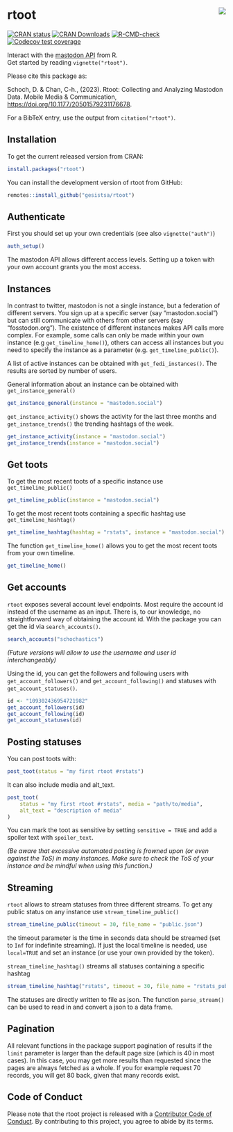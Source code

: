 
<!-- README.md is generated from README.Rmd. Please edit that file -->

# rtoot <img src="man/figures/logo.png" align="right"/>

<!-- badges: start -->

[![CRAN
status](https://www.r-pkg.org/badges/version/rtoot)](https://CRAN.R-project.org/package=rtoot)
[![CRAN
Downloads](http://cranlogs.r-pkg.org/badges/rtoot)](https://CRAN.R-project.org/package=rtoot)
[![R-CMD-check](https://github.com/gesistsa/rtoot/actions/workflows/R-CMD-check.yaml/badge.svg)](https://github.com/gesistsa/rtoot/actions/workflows/R-CMD-check.yaml)
[![Codecov test
coverage](https://codecov.io/gh/gesistsa/rtoot/branch/main/graph/badge.svg)](https://app.codecov.io/gh/gesistsa/rtoot?branch=main)

<!-- badges: end -->

Interact with the [mastodon API](https://docs.joinmastodon.org/api/)
from R.  
Get started by reading `vignette("rtoot")`.

Please cite this package as:

Schoch, D. & Chan, C-h., (2023). Rtoot: Collecting and Analyzing
Mastodon Data. Mobile Media & Communication,
<https://doi.org/10.1177/20501579231176678>.

For a BibTeX entry, use the output from `citation("rtoot")`.

## Installation

To get the current released version from CRAN:

``` r
install.packages("rtoot")
```

You can install the development version of rtoot from GitHub:

``` r
remotes::install_github("gesistsa/rtoot")
```

## Authenticate

First you should set up your own credentials (see also
`vignette("auth")`)

``` r
auth_setup()
```

The mastodon API allows different access levels. Setting up a token with
your own account grants you the most access.

## Instances

In contrast to twitter, mastodon is not a single instance, but a
federation of different servers. You sign up at a specific server (say
“mastodon.social”) but can still communicate with others from other
servers (say “fosstodon.org”). The existence of different instances
makes API calls more complex. For example, some calls can only be made
within your own instance (e.g `get_timeline_home()`), others can access
all instances but you need to specify the instance as a parameter
(e.g. `get_timeline_public()`).

A list of active instances can be obtained with `get_fedi_instances()`.
The results are sorted by number of users.

General information about an instance can be obtained with
`get_instance_general()`

``` r
get_instance_general(instance = "mastodon.social")
```

`get_instance_activity()` shows the activity for the last three months
and `get_instance_trends()` the trending hashtags of the week.

``` r
get_instance_activity(instance = "mastodon.social")
get_instance_trends(instance = "mastodon.social")
```

## Get toots

To get the most recent toots of a specific instance use
`get_timeline_public()`

``` r
get_timeline_public(instance = "mastodon.social")
```

To get the most recent toots containing a specific hashtag use
`get_timeline_hashtag()`

``` r
get_timeline_hashtag(hashtag = "rstats", instance = "mastodon.social")
```

The function `get_timeline_home()` allows you to get the most recent
toots from your own timeline.

``` r
get_timeline_home()
```

## Get accounts

`rtoot` exposes several account level endpoints. Most require the
account id instead of the username as an input. There is, to our
knowledge, no straightforward way of obtaining the account id. With the
package you can get the id via `search_accounts()`.

``` r
search_accounts("schochastics")
```

*(Future versions will allow to use the username and user id
interchangeably)*

Using the id, you can get the followers and following users with
`get_account_followers()` and `get_account_following()` and statuses
with `get_account_statuses()`.

``` r
id <- "109302436954721982"
get_account_followers(id)
get_account_following(id)
get_account_statuses(id)
```

## Posting statuses

You can post toots with:

``` r
post_toot(status = "my first rtoot #rstats")
```

It can also include media and alt\_text.

``` r
post_toot(
    status = "my first rtoot #rstats", media = "path/to/media",
    alt_text = "description of media"
)
```

You can mark the toot as sensitive by setting `sensitive = TRUE` and add
a spoiler text with `spoiler_text`.

*(Be aware that excessive automated posting is frowned upon (or even
against the ToS) in many instances. Make sure to check the ToS of your
instance and be mindful when using this function.)*

## Streaming

`rtoot` allows to stream statuses from three different streams. To get
any public status on any instance use `stream_timeline_public()`

``` r
stream_timeline_public(timeout = 30, file_name = "public.json")
```

the timeout parameter is the time in seconds data should be streamed
(set to `Inf` for indefinite streaming). If just the local timeline is
needed, use `local=TRUE` and set an instance (or use your own provided
by the token).

`stream_timeline_hashtag()` streams all statuses containing a specific
hashtag

``` r
stream_timeline_hashtag("rstats", timeout = 30, file_name = "rstats_public.json")
```

The statuses are directly written to file as json. The function
`parse_stream()` can be used to read in and convert a json to a data
frame.

## Pagination

All relevant functions in the package support pagination of results if
the `limit` parameter is larger than the default page size (which is 40
in most cases). In this case, you may get more results than requested
since the pages are always fetched as a whole. If you for example
request 70 records, you will get 80 back, given that many records exist.

## Code of Conduct

Please note that the rtoot project is released with a [Contributor Code
of
Conduct](https://contributor-covenant.org/version/2/1/CODE_OF_CONDUCT.html).
By contributing to this project, you agree to abide by its terms.
